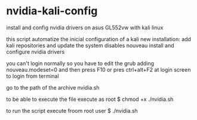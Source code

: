 # nvidia-kali-config
install and config nvidia drivers on asus GL552vw with kali linux

this script automatize the inicial configuration of a kali new installation:
    add kali repositories and update the system
    disables nouveau
    install and configure nvidia drivers

you can't login normally so you have to edit the grub adding nouveau.modeset=0 and then press F10 or pres ctrl+alt+F2 at login screen to login from terminal

go to the path of the archive nvidia.sh 

to be able to execute the file execute as root $ chmod +x ./nvidia.sh

to run the script execute froom root user $ ./nvidia.sh
